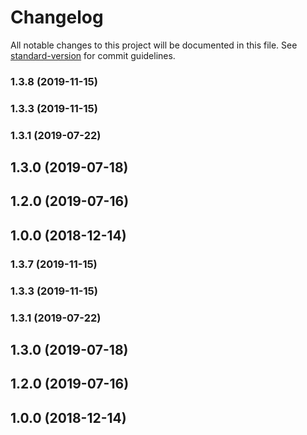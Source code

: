# Changelog

All notable changes to this project will be documented in this file. See [standard-version](https://github.com/conventional-changelog/standard-version) for commit guidelines.

### 1.3.8 (2019-11-15)

### 1.3.3 (2019-11-15)

### 1.3.1 (2019-07-22)

## 1.3.0 (2019-07-18)

## 1.2.0 (2019-07-16)

## 1.0.0 (2018-12-14)

### 1.3.7 (2019-11-15)

### 1.3.3 (2019-11-15)

### 1.3.1 (2019-07-22)

## 1.3.0 (2019-07-18)

## 1.2.0 (2019-07-16)

## 1.0.0 (2018-12-14)
